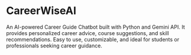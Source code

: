 # CareerWiseAI
An AI-powered Career Guide Chatbot built with Python and Gemini API. It provides personalized career advice, course suggestions, and skill recommendations. Easy to use, customizable, and ideal for students or professionals seeking career guidance.
